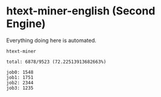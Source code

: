 # htext-miner-english (Second Engine)

Everything doing here is automated.

```
htext-miner

total: 6878/9523 (72.22513913682663%)

job0: 1548
job1: 1751
job2: 2344
job3: 1235
```